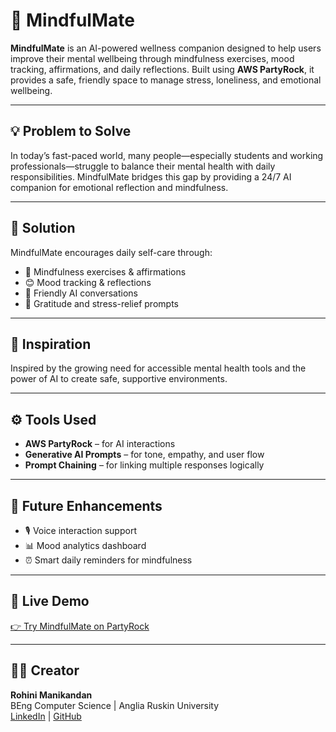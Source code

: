 # 🌸 MindfulMate

**MindfulMate** is an AI-powered wellness companion designed to help users improve their mental wellbeing through mindfulness exercises, mood tracking, affirmations, and daily reflections. Built using **AWS PartyRock**, it provides a safe, friendly space to manage stress, loneliness, and emotional wellbeing.

---

## 💡 Problem to Solve
In today’s fast-paced world, many people—especially students and working professionals—struggle to balance their mental health with daily responsibilities. MindfulMate bridges this gap by providing a 24/7 AI companion for emotional reflection and mindfulness.

---

## 💖 Solution
MindfulMate encourages daily self-care through:
- 🧘 Mindfulness exercises & affirmations  
- 😊 Mood tracking & reflections  
- 💬 Friendly AI conversations  
- 🌙 Gratitude and stress-relief prompts  

---

## 🧠 Inspiration
Inspired by the growing need for accessible mental health tools and the power of AI to create safe, supportive environments.

---

## ⚙️ Tools Used
- **AWS PartyRock** – for AI interactions  
- **Generative AI Prompts** – for tone, empathy, and user flow  
- **Prompt Chaining** – for linking multiple responses logically  

---

## 🧩 Future Enhancements
- 🎙️ Voice interaction support  
- 📊 Mood analytics dashboard  
- ⏰ Smart daily reminders for mindfulness

---

## 🔗 Live Demo
[👉 Try MindfulMate on PartyRock](https://partyrock.aws/u/rohinimanikandan/Ka30y7KJW/MindfulMate)

---

## 👩‍💻 Creator
**Rohini Manikandan**  
BEng Computer Science | Anglia Ruskin University  
[LinkedIn](https://www.linkedin.com/in/rohini-manikandan-28ab31324) | [GitHub](https://github.com/rohinimnair2158)
